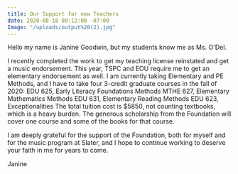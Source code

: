 ```yaml
---
title: Our Support for new Teachers
date: 2020-08-18 09:12:00 -07:00
Image: "/uploads/output%20(2).jpg"
---
```


Hello my name is Janine Goodwin, but my students know me as Ms. O'Del. 

I recently completed the work to get my teaching license reinstated and get a music endorsement. This year, TSPC and EOU require me to get an elementary endorsement as well. I am currently taking Elementary and PE Methods, and I have to take four 3-credit graduate courses in the fall of 2020: 
EDU 625, Early Literacy Foundations Methods
MTHE 627, Elementary Mathematics Methods
EDU 631, Elementary Reading Methods
EDU 623, Exceptionalities
The total tuition cost is $5850, not counting textbooks,  which is a heavy burden. The generous scholarship from the Foundation will cover one course and some of the books for that course. 

I am deeply grateful for the support of the Foundation, both for myself and for the music program at Slater, and I hope to continue working to deserve your faith in me for years to come.

Janine
